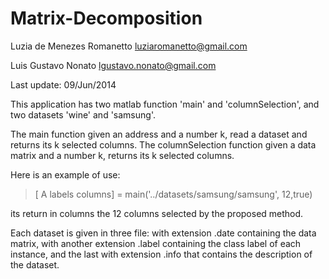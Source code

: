 Matrix-Decomposition
====================

Luzia de Menezes Romanetto <luziaromanetto@gmail.com>

Luis Gustavo Nonato <lgustavo.nonato@gmail.com>

Last update: 09/Jun/2014

This application has two matlab function 'main' and 'columnSelection', and two datasets 'wine' and 'samsung'.

The main function given an address and a number k, read a dataset and returns its k selected columns. 
The columnSelection function given a data matrix and a number k, returns its k selected columns.

Here is an example of use:

> [ A labels columns] = main('../datasets/samsung/samsung', 12,true)

its return in columns the 12 columns selected by the proposed method.

Each dataset is given in three file: with extension .date containing the data matrix, with another extension .label
containing the class label of each instance, and the last with extension .info that contains the description of the dataset.
